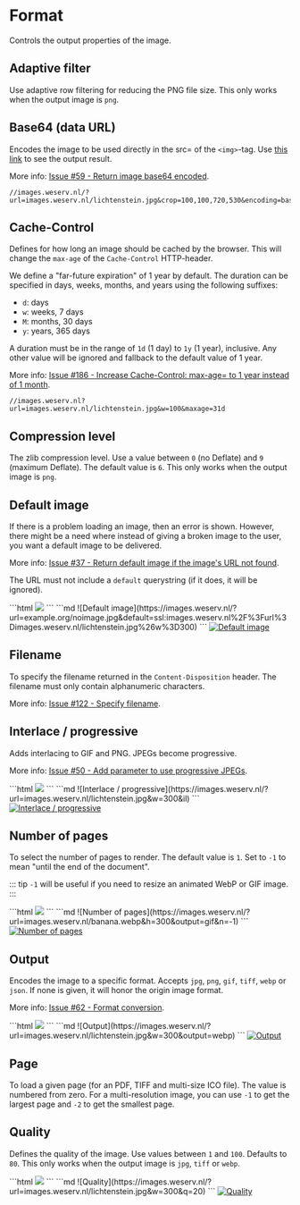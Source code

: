 # Format

Controls the output properties of the image.

## Adaptive filter <QueryString field="af" bool="true" />

Use adaptive row filtering for reducing the PNG file size. This only works when the output image is `png`.

## Base64 (data URL) <QueryString field="encoding" value="base64" />

Encodes the image to be used directly in the src= of the `<img>`-tag.
Use [this link](/?url=images.weserv.nl/lichtenstein.jpg&crop=100,100,720,530&encoding=base64) to see the output result.

More info: [Issue #59 - Return image base64 encoded](https://github.com/weserv/images/issues/59).

```
//images.weserv.nl/?url=images.weserv.nl/lichtenstein.jpg&crop=100,100,720,530&encoding=base64
```

## Cache-Control <QueryString field="maxage" />

Defines for how long an image should be cached by the browser. This will change the `max-age` of the
`Cache-Control` HTTP-header.

We define a "far-future expiration" of 1 year by default. The duration can be specified in days, weeks,
months, and years using the following suffixes:
- `d`: days
- `w`: weeks, 7 days
- `M`: months, 30 days
- `y`: years, 365 days

A duration must be in the range of `1d` (1 day) to `1y` (1 year), inclusive. Any other value will be ignored
and fallback to the default value of 1 year.

More info: [Issue #186 - Increase Cache-Control: max-age= to 1 year instead of 1 month](https://github.com/weserv/images/issues/186).

```
//images.weserv.nl?url=images.weserv.nl/lichtenstein.jpg&w=100&maxage=31d
```

## Compression level <QueryString field="l" />

The zlib compression level. Use a value between `0` (no Deflate) and `9` (maximum Deflate). The default
value is `6`. This only works when the output image is `png`.

## Default image <QueryString field="default" />

If there is a problem loading an image, then an error is shown. However, there might be a need where
instead of giving a broken image to the user, you want a default image to be delivered.

More info: [Issue #37 - Return default image if the image's URL not found](https://github.com/weserv/images/issues/37).

The URL must not include a `default` querystring (if it does, it will be ignored).

<CodeGroup>
<CodeGroupItem title="HTML" active>
```html
<img src="//images.weserv.nl/?url=example.org/noimage.jpg&default=ssl:images.weserv.nl%2F%3Furl%3Dimages.weserv.nl/lichtenstein.jpg%26w%3D300">
```
</CodeGroupItem>

<CodeGroupItem title="Markdown">
```md
![Default image](https://images.weserv.nl/?url=example.org/noimage.jpg&default=ssl:images.weserv.nl%2F%3Furl%3Dimages.weserv.nl/lichtenstein.jpg%26w%3D300)
```
</CodeGroupItem>
</CodeGroup>

<a href="/?url=example.org/noimage.jpg&default=ssl:images.weserv.nl%2F%3Furl%3Dimages.weserv.nl/lichtenstein.jpg%26w%3D300" target="_blank">
  <img :src="$withBase('/static/lichtenstein.jpg?w=300')" alt="Default image">
</a>

## Filename <QueryString field="filename" />

To specify the filename returned in the `Content-Disposition` header. The filename must only contain
alphanumeric characters.

More info: [Issue #122 - Specify filename](https://github.com/weserv/images/issues/122).

## Interlace / progressive <QueryString field="il" bool="true" />

Adds interlacing to GIF and PNG. JPEGs become progressive.

More info: [Issue #50 - Add parameter to use progressive JPEGs](https://github.com/weserv/images/issues/50).

<CodeGroup>
<CodeGroupItem title="HTML" active>
```html
<img src="//images.weserv.nl/?url=images.weserv.nl/lichtenstein.jpg&w=300&il">
```
</CodeGroupItem>

<CodeGroupItem title="Markdown">
```md
![Interlace / progressive](https://images.weserv.nl/?url=images.weserv.nl/lichtenstein.jpg&w=300&il)
```
</CodeGroupItem>
</CodeGroup>

<a href="/?url=images.weserv.nl/lichtenstein.jpg&w=300&il" target="_blank">
  <img :src="$withBase('/static/lichtenstein.jpg?w=300&il')" alt="Interlace / progressive">
</a>

## Number of pages <QueryString field="n" />

To select the number of pages to render. The default value is `1`. Set to `-1` to mean "until the end of
the document".

::: tip
`-1` will be useful if you need to resize an animated WebP or GIF image.
:::

<CodeGroup>
<CodeGroupItem title="HTML" active>
```html
<img src="//images.weserv.nl/?url=images.weserv.nl/banana.webp&h=300&output=gif&n=-1">
```
</CodeGroupItem>

<CodeGroupItem title="Markdown">
```md
![Number of pages](https://images.weserv.nl/?url=images.weserv.nl/banana.webp&h=300&output=gif&n=-1)
```
</CodeGroupItem>
</CodeGroup>

<a href="/?url=images.weserv.nl/banana.webp&h=300&output=gif&n=-1" target="_blank">
  <img :src="$withBase('/static/banana.webp?h=300&output=gif&n=-1')" alt="Number of pages">
</a>

## Output <QueryString field="output" />

Encodes the image to a specific format. Accepts `jpg`, `png`, `gif`, `tiff`, `webp` or `json`. If none is
given, it will honor the origin image format.

More info: [Issue #62 - Format conversion](https://github.com/weserv/images/issues/62).

<CodeGroup>
<CodeGroupItem title="HTML" active>
```html
<img src="//images.weserv.nl/?url=images.weserv.nl/lichtenstein.jpg&w=300&output=webp">
```
</CodeGroupItem>

<CodeGroupItem title="Markdown">
```md
![Output](https://images.weserv.nl/?url=images.weserv.nl/lichtenstein.jpg&w=300&output=webp)
```
</CodeGroupItem>
</CodeGroup>

<a href="/?url=images.weserv.nl/lichtenstein.jpg&w=300&output=webp" target="_blank">
  <img :src="$withBase('/static/lichtenstein.jpg?w=300&output=webp')" alt="Output">
</a>

## Page <QueryString field="page" />

To load a given page (for an PDF, TIFF and multi-size ICO file). The value is numbered from zero. For a
multi-resolution image, you can use `-1` to get the largest page and `-2` to get the smallest page.

## Quality <QueryString field="q" />

Defines the quality of the image. Use values between `1` and `100`. Defaults to `80`. This only works
when the output image is `jpg`, `tiff` or `webp`.

<CodeGroup>
<CodeGroupItem title="HTML" active>
```html
<img src="//images.weserv.nl/?url=images.weserv.nl/lichtenstein.jpg&w=300&q=20">
```
</CodeGroupItem>

<CodeGroupItem title="Markdown">
```md
![Quality](https://images.weserv.nl/?url=images.weserv.nl/lichtenstein.jpg&w=300&q=20)
```
</CodeGroupItem>
</CodeGroup>

<a href="/?url=images.weserv.nl/lichtenstein.jpg&w=300&q=20" target="_blank">
  <img :src="$withBase('/static/lichtenstein.jpg?w=300&q=20')" alt="Quality">
</a>
